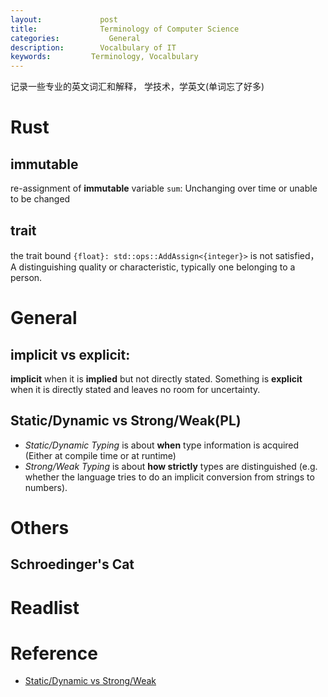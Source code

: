 ```yaml
---
layout:     		post
title:      		Terminology of Computer Science 
categories: 	      General
description:   		Vocalbulary of IT
keywords: 		  Terminology, Vocalbulary 
---
```


记录一些专业的英文词汇和解释， 学技术，学英文(单词忘了好多)

# Rust

## immutable

re-assignment of **immutable** variable `sum`: Unchanging over time or unable to be changed

## trait

the trait bound `{float}: std::ops::AddAssign<{integer}>` is not satisfied， A distinguishing quality or characteristic, typically one belonging to a person.

# General

## implicit vs explicit:

**implicit** when it is **implied** but not directly stated. Something is **explicit** when it is directly stated and leaves no room for uncertainty.

## Static/Dynamic vs Strong/Weak(PL)

- *Static/Dynamic Typing* is about **when** type information is acquired (Either at compile time or at runtime)
- *Strong/Weak Typing* is about **how strictly** types are distinguished (e.g. whether the language tries to do an implicit conversion from strings to numbers).

# Others

## Schroedinger's Cat


# Readlist

# Reference

- [Static/Dynamic vs Strong/Weak](https://stackoverflow.com/questions/2351190/static-dynamic-vs-strong-weak)